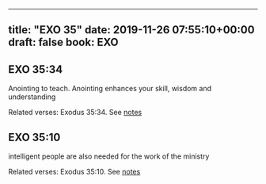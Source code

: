 
---
title: "EXO 35"
date: 2019-11-26 07:55:10+00:00
draft: false
book: EXO
---

## EXO 35:34

Anointing to teach. Anointing enhances your skill, wisdom and understanding

Related verses: Exodus 35:34. See [notes](https://my.bible.com/notes/3305941270879003509)


## EXO 35:10

intelligent people are also needed for the work of the ministry

Related verses: Exodus 35:10. See [notes](https://my.bible.com/notes/3299358961706983795)

